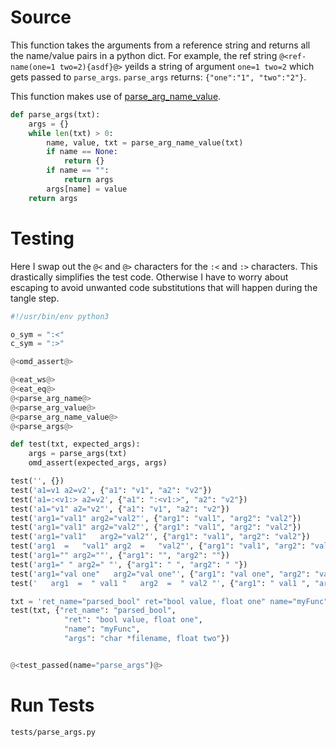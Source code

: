 # Source

This function takes the arguments from a reference string and returns all the name/value pairs in a python dict. For example, the ref string `@<ref-name(one=1 two=2){asdf}@>` yeilds a string of argument `one=1 two=2` which gets passed to `parse_args`. `parse_args` returns: `{"one":"1", "two":"2"}`.

This function makes use of [parse_arg_name_value](parse_arg_name_value.o.md).

```python {name=parse_args}
def parse_args(txt):
    args = {}
    while len(txt) > 0:
        name, value, txt = parse_arg_name_value(txt)
        if name == None:
            return {}
        if name == "":
            return args
        args[name] = value
    return args
```

# Testing

Here I swap out the `@<` and `@>` characters for the `:<` and `:>` characters. This drastically simplifies the test code. Otherwise I have to worry about escaping to avoid unwanted code substitutions that will happen during the tangle step.

```python {tangle=tests/parse_args.py}
#!/usr/bin/env python3

o_sym = ":<"
c_sym = ":>"

@<omd_assert@>

@<eat_ws@>
@<eat_eq@>
@<parse_arg_name@>
@<parse_arg_value@>
@<parse_arg_name_value@>
@<parse_args@>

def test(txt, expected_args):
    args = parse_args(txt)
    omd_assert(expected_args, args)

test('', {})
test('a1=v1 a2=v2', {"a1": "v1", "a2": "v2"})
test('a1=:<v1:> a2=v2', {"a1": ":<v1:>", "a2": "v2"})
test('a1="v1" a2="v2"', {"a1": "v1", "a2": "v2"})
test('arg1="val1" arg2="val2"', {"arg1": "val1", "arg2": "val2"})
test('arg1="val1" arg2="val2"', {"arg1": "val1", "arg2": "val2"})
test('arg1="val1"   arg2="val2"', {"arg1": "val1", "arg2": "val2"})
test('arg1  =   "val1" arg2  =   "val2"', {"arg1": "val1", "arg2": "val2"})
test('arg1="" arg2=""', {"arg1": "", "arg2": ""})
test('arg1=" " arg2=" "', {"arg1": " ", "arg2": " "})
test('arg1="val one"   arg2="val one"', {"arg1": "val one", "arg2": "val one"})
test('   arg1  =  " val1 "   arg2  =  " val2 "', {"arg1": " val1 ", "arg2": " val2 "})

txt = 'ret_name="parsed_bool" ret="bool value, float one" name="myFunc" args="char *filename, float two"'
test(txt, {"ret_name": "parsed_bool",
            "ret": "bool value, float one",
            "name": "myFunc",
            "args": "char *filename, float two"})


@<test_passed(name="parse_args")@>
```

# Run Tests

```bash {name=parse_args_tests menu=true}
tests/parse_args.py
```
